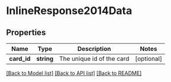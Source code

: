 # InlineResponse2014Data

## Properties
Name | Type | Description | Notes
------------ | ------------- | ------------- | -------------
**card_id** | **string** | The unique id of the card | [optional] 

[[Back to Model list]](../../README.md#documentation-for-models) [[Back to API list]](../../README.md#documentation-for-api-endpoints) [[Back to README]](../../README.md)

